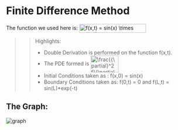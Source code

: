 # Finite Difference Method
The function we used here is: <img src="http://www.sciweavers.org/tex2img.php?eq=f%28x%2Ct%29%20%3D%20sin%28x%29%20%5Ctimes%20e%5E%7B%28-t%29%7D&bc=White&fc=Black&im=jpg&fs=12&ff=arev&edit=0" align="center" border="0" alt="f(x,t) = sin(x) \times e^{(-t)}" width="182" height="24" />

>> Highlights:
>> 
>> - Double Derivation is performed on the function f(x,t).
>> - The PDE formed is <img src="http://www.sciweavers.org/tex2img.php?eq=%5Cfrac%7B%7B%5Cpartial%7D%5E2%20f%7D%7B%5Cpartial%20x%5E2%7D%20%3D%20%5Cfrac%7B%7B%5Cpartial%7D%20f%7D%7B%5Cpartial%20t%7D&bc=White&fc=Black&im=jpg&fs=12&ff=arev&edit=0" align="center" border="0" alt="\frac{{\partial}^2 f}{\partial x^2} = \frac{{\partial} f}{\partial t}" width="76" height="46" />
>> - Initial Conditions taken as : f(x,0) = sin(x)
>> - Boundary Conditions taken as: f(0,t) = 0 and f(L,t) = sin(L)*exp(-t)

## The Graph:
![graph](https://user-images.githubusercontent.com/39788520/121808825-f47ded00-cc77-11eb-8f90-c68a6a4b8967.png)
